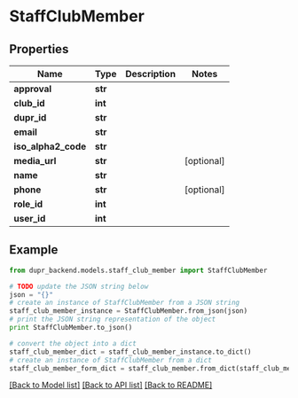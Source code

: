 # StaffClubMember


## Properties
Name | Type | Description | Notes
------------ | ------------- | ------------- | -------------
**approval** | **str** |  | 
**club_id** | **int** |  | 
**dupr_id** | **str** |  | 
**email** | **str** |  | 
**iso_alpha2_code** | **str** |  | 
**media_url** | **str** |  | [optional] 
**name** | **str** |  | 
**phone** | **str** |  | [optional] 
**role_id** | **int** |  | 
**user_id** | **int** |  | 

## Example

```python
from dupr_backend.models.staff_club_member import StaffClubMember

# TODO update the JSON string below
json = "{}"
# create an instance of StaffClubMember from a JSON string
staff_club_member_instance = StaffClubMember.from_json(json)
# print the JSON string representation of the object
print StaffClubMember.to_json()

# convert the object into a dict
staff_club_member_dict = staff_club_member_instance.to_dict()
# create an instance of StaffClubMember from a dict
staff_club_member_form_dict = staff_club_member.from_dict(staff_club_member_dict)
```
[[Back to Model list]](../README.md#documentation-for-models) [[Back to API list]](../README.md#documentation-for-api-endpoints) [[Back to README]](../README.md)


